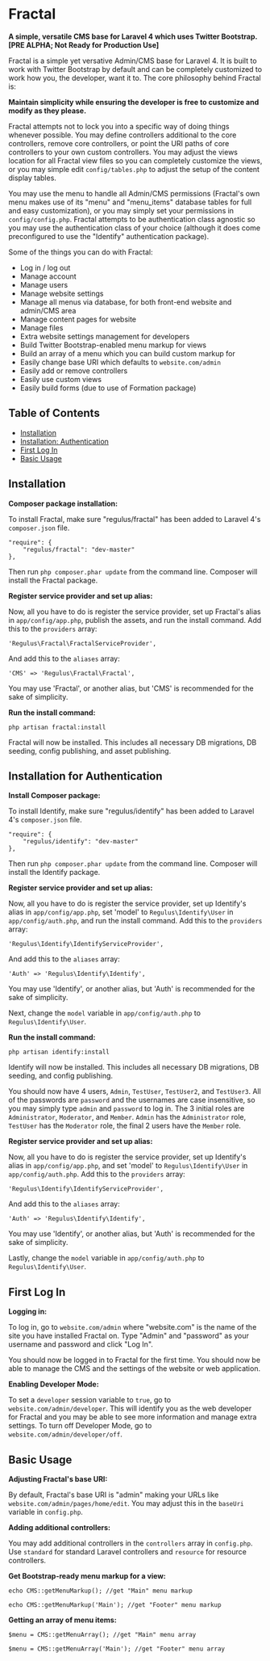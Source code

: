 Fractal
=======

**A simple, versatile CMS base for Laravel 4 which uses Twitter Bootstrap. [PRE ALPHA; Not Ready for Production Use]**

Fractal is a simple yet versative Admin/CMS base for Laravel 4. It is built to work with Twitter Bootstrap by default and can be completely customized to work how you, the developer, want it to. The core philosophy behind Fractal is:

**Maintain simplicity while ensuring the developer is free to customize and modify as they please.**

Fractal attempts not to lock you into a specific way of doing things whenever possible. You may define controllers additional to the core controllers, remove core controllers, or point the URI paths of core controllers to your own custom controllers. You may adjust the views location for all Fractal view files so you can completely customize the views, or you may simple edit `config/tables.php` to adjust the setup of the content display tables.

You may use the menu to handle all Admin/CMS permissions (Fractal's own menu makes use of its "menu" and "menu_items" database tables for full and easy customization), or you may simply set your permissions in `config/config.php`. Fractal attempts to be authentication class agnostic so you may use the authentication class of your choice (although it does come preconfigured to use the "Identify" authentication package).

Some of the things you can do with Fractal:

- Log in / log out
- Manage account
- Manage users
- Manage website settings
- Manage all menus via database, for both front-end website and admin/CMS area
- Manage content pages for website
- Manage files
- Extra website settings management for developers
- Build Twitter Bootstrap-enabled menu markup for views
- Build an array of a menu which you can build custom markup for
- Easily change base URI which defaults to `website.com/admin`
- Easily add or remove controllers
- Easily use custom views
- Easily build forms (due to use of Formation package)

## Table of Contents

- [Installation](#installation)
- [Installation: Authentication](#auth-installation)
- [First Log In](#first-log-in)
- [Basic Usage](#basic-usage)

<a name="installation"></a>
## Installation

**Composer package installation:**

To install Fractal, make sure "regulus/fractal" has been added to Laravel 4's `composer.json` file.

	"require": {
		"regulus/fractal": "dev-master"
	},

Then run `php composer.phar update` from the command line. Composer will install the Fractal package.

**Register service provider and set up alias:**

Now, all you have to do is register the service provider, set up Fractal's alias in `app/config/app.php`, publish the assets, and run the install command. Add this to the `providers` array:

	'Regulus\Fractal\FractalServiceProvider',

And add this to the `aliases` array:

	'CMS' => 'Regulus\Fractal\Fractal',

You may use 'Fractal', or another alias, but 'CMS' is recommended for the sake of simplicity.

**Run the install command:**

	php artisan fractal:install

Fractal will now be installed. This includes all necessary DB migrations, DB seeding, config publishing, and asset publishing.

<a name="auth-installation"></a>
## Installation for Authentication

**Install Composer package:**

To install Identify, make sure "regulus/identify" has been added to Laravel 4's `composer.json` file.

	"require": {
		"regulus/identify": "dev-master"
	},

Then run `php composer.phar update` from the command line. Composer will install the Identify package.

**Register service provider and set up alias:**

Now, all you have to do is register the service provider, set up Identify's alias in `app/config/app.php`, set 'model' to `Regulus\Identify\User` in `app/config/auth.php`, and run the install command. Add this to the `providers` array:

	'Regulus\Identify\IdentifyServiceProvider',

And add this to the `aliases` array:

	'Auth' => 'Regulus\Identify\Identify',

You may use 'Identify', or another alias, but 'Auth' is recommended for the sake of simplicity.

Next, change the `model` variable in `app/config/auth.php` to `Regulus\Identify\User`.

**Run the install command:**

	php artisan identify:install

Identify will now be installed. This includes all necessary DB migrations, DB seeding, and config publishing.

You should now have 4 users, `Admin`, `TestUser`, `TestUser2`, and `TestUser3`. All of the passwords are `password` and the usernames are case insensitive, so you may simply type `admin` and `password` to log in. The 3 initial roles are `Administrator`, `Moderator`, and `Member`. `Admin` has the `Administrator` role, `TestUser` has the `Moderator` role, the final 2 users have the `Member` role.

**Register service provider and set up alias:**

Now, all you have to do is register the service provider, set up Identify's alias in `app/config/app.php`, and set 'model' to `Regulus\Identify\User` in `app/config/auth.php`. Add this to the `providers` array:

	'Regulus\Identify\IdentifyServiceProvider',

And add this to the `aliases` array:

	'Auth' => 'Regulus\Identify\Identify',

You may use 'Identify', or another alias, but 'Auth' is recommended for the sake of simplicity.

Lastly, change the `model` variable in `app/config/auth.php` to `Regulus\Identify\User`.

<a name="first-log-in"></a>
## First Log In

**Logging in:**

To log in, go to `website.com/admin` where "website.com" is the name of the site you have installed Fractal on. Type "Admin" and "password" as your username and password and click "Log In".

You should now be logged in to Fractal for the first time. You should now be able to manage the CMS and the settings of the website or web application.

**Enabling Developer Mode:**

To set a `developer` session variable to `true`, go to `website.com/admin/developer`. This will identify you as the web developer for Fractal and you may be able to see more information and manage extra settings. To turn off Developer Mode, go to `website.com/admin/developer/off`.

<a name="basic-usage"></a>
## Basic Usage

**Adjusting Fractal's base URI:**

By default, Fractal's base URI is "admin" making your URLs like `website.com/admin/pages/home/edit`. You may adjust this in the `baseUri` variable in `config.php`.

**Adding additional controllers:**

You may add additional controllers in the `controllers` array in `config.php`. Use `standard` for standard Laravel controllers and `resource` for resource controllers.

**Get Bootstrap-ready menu markup for a view:**

	echo CMS::getMenuMarkup(); //get "Main" menu markup

	echo CMS::getMenuMarkup('Main'); //get "Footer" menu markup

**Getting an array of menu items:**

	$menu = CMS::getMenuArray(); //get "Main" menu array

	$menu = CMS::getMenuArray('Main'); //get "Footer" menu array